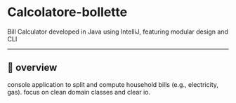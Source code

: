 # Calcolatore-bollette
Bill Calculator developed in Java using IntelliJ, featuring modular design and CLI

---

## 🧠 overview
console application to split and compute household bills (e.g., electricity, gas). focus on clean domain classes and clear io.
